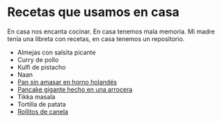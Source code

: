 # Recetas que usamos en casa

En casa nos encanta cocinar. En casa tenemos mala memoria. Mi madre tenía una libreta con recetas, en casa tenemos un repositorio.

- Almejas con salsita picante
- Curry de pollo
- Kulfi de pistacho
- Naan
- [Pan sin amasar en horno holandés](recetas/pan-sin-amasar-horno-holandes.md)
- [Pancake gigante hecho en una arrocera](recetas/pancake-gigante-en-arrocera.md)
- Tikka masala
- Tortilla de patata
- [Rollitos de canela](recetas/rollitos-de-canela.md)
